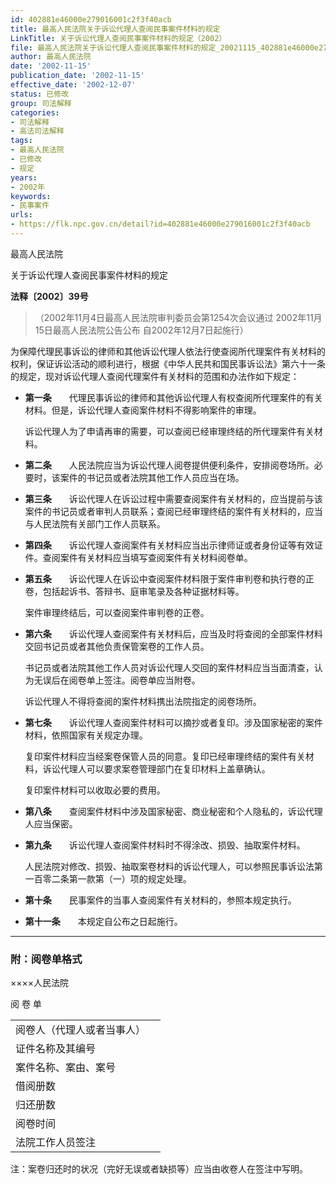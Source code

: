 ```yaml
---
id: 402881e46000e279016001c2f3f40acb
title: 最高人民法院关于诉讼代理人查阅民事案件材料的规定
LinkTitle: 关于诉讼代理人查阅民事案件材料的规定（2002）
file: 最高人民法院关于诉讼代理人查阅民事案件材料的规定_20021115_402881e46000e279016001c2f3f40acb.docx
author: 最高人民法院
date: '2002-11-15'
publication_date: '2002-11-15'
effective_date: '2002-12-07'
status: 已修改
group: 司法解释
categories:
- 司法解释
- 高法司法解释
tags:
- 最高人民法院
- 已修改
- 规定
years:
- 2002年
keywords:
- 民事案件
urls:
- https://flk.npc.gov.cn/detail?id=402881e46000e279016001c2f3f40acb
---
```


最高人民法院

关于诉讼代理人查阅民事案件材料的规定

**法释〔2002〕39号**

> （2002年11月4日最高人民法院审判委员会第1254次会议通过 2002年11月15日最高人民法院公告公布 自2002年12月7日起施行）

为保障代理民事诉讼的律师和其他诉讼代理人依法行使查阅所代理案件有关材料的权利，保证诉讼活动的顺利进行，根据《中华人民共和国民事诉讼法》第六十一条的规定，现对诉讼代理人查阅代理案件有关材料的范围和办法作如下规定：

- **第一条**　　代理民事诉讼的律师和其他诉讼代理人有权查阅所代理案件的有关材料。但是，诉讼代理人查阅案件材料不得影响案件的审理。

  诉讼代理人为了申请再审的需要，可以查阅已经审理终结的所代理案件有关材料。

- **第二条**　　人民法院应当为诉讼代理人阅卷提供便利条件，安排阅卷场所。必要时，该案件的书记员或者法院其他工作人员应当在场。

- **第三条**　　诉讼代理人在诉讼过程中需要查阅案件有关材料的，应当提前与该案件的书记员或者审判人员联系；查阅已经审理终结的案件有关材料的，应当与人民法院有关部门工作人员联系。

- **第四条**　　诉讼代理人查阅案件有关材料应当出示律师证或者身份证等有效证件。查阅案件有关材料应当填写查阅案件有关材料阅卷单。

- **第五条**　　诉讼代理人在诉讼中查阅案件材料限于案件审判卷和执行卷的正卷，包括起诉书、答辩书、庭审笔录及各种证据材料等。

  案件审理终结后，可以查阅案件审判卷的正卷。

- **第六条**　　诉讼代理人查阅案件有关材料后，应当及时将查阅的全部案件材料交回书记员或者其他负责保管案卷的工作人员。

  书记员或者法院其他工作人员对诉讼代理人交回的案件材料应当当面清查，认为无误后在阅卷单上签注。阅卷单应当附卷。

  诉讼代理人不得将查阅的案件材料携出法院指定的阅卷场所。

- **第七条**　　诉讼代理人查阅案件材料可以摘抄或者复印。涉及国家秘密的案件材料，依照国家有关规定办理。

  复印案件材料应当经案卷保管人员的同意。复印已经审理终结的案件有关材料，诉讼代理人可以要求案卷管理部门在复印材料上盖章确认。

  复印案件材料可以收取必要的费用。

- **第八条**　　查阅案件材料中涉及国家秘密、商业秘密和个人隐私的，诉讼代理人应当保密。

- **第九条**　　诉讼代理人查阅案件材料时不得涂改、损毁、抽取案件材料。

  人民法院对修改、损毁、抽取案卷材料的诉讼代理人，可以参照民事诉讼法第一百零二条第一款第（一）项的规定处理。

- **第十条**　　民事案件的当事人查阅案件有关材料的，参照本规定执行。

- **第十一条**　　本规定自公布之日起施行。

---

### 附：阅卷单格式

  ××××人民法院

  阅 卷 单

|  |  |
| --- | --- |
| 阅卷人（代理人或者当事人） |  |
| 证件名称及其编号 |  |
| 案件名称、案由、案号 |  |
| 借阅册数 |  |
| 归还册数 |  |
| 阅卷时间 |  |
| 法院工作人员签注 |  |

  注：案卷归还时的状况（完好无误或者缺损等）应当由收卷人在签注中写明。
